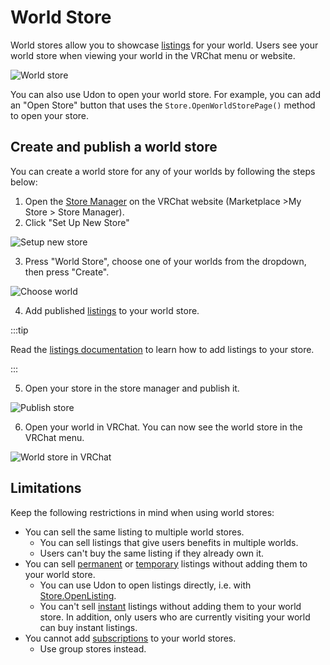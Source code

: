 # World Store
World stores allow you to showcase [listings](/economy/listings) for your world. Users see your world store when viewing your world in the VRChat menu or website. 

![World store](/img/economy/stores/world-store/world-store.png "A world store in VRChat.")

You can also use Udon to open your world store. For example, you can add an "Open Store" button that uses the `Store.OpenWorldStorePage()` method to open your store.
## Create and publish a world store

You can create a world store for any of your worlds by following the steps below:

1. Open the [Store Manager](https://vrchat.com/home/marketplace/storefront/stores) on the VRChat website (Marketplace >My Store > Store Manager).
2. Click "Set Up New Store"

![Setup new store](/img/economy/stores/world-store/setup-new-store.png "Open the marketplace tab and set up a new store.")

3. Press "World Store", choose one of your worlds from the dropdown, then press "Create".

![Choose world](/img/economy/stores/world-store/choose-world.png "Choose a world for your world store")

4. Add published [listings](https://creators.vrchat.com/economy/listings) to your world store.

:::tip

Read the [listings documentation](https://creators.vrchat.com/economy/listings) to learn how to add listings to your store.

:::

5. Open your store in the store manager and publish it.

![Publish store](/img/economy/stores/world-store/publish.png "Publish your store on the website")

6. Open your world in VRChat. You can now see the world store in the VRChat menu.

![World store in VRChat](/img/economy/stores/world-store/world-store-in-vrchat.png "View your store in VRChat")

## Limitations

Keep the following restrictions in mind when using world stores:

- You can sell the same listing to multiple world stores.
	- You can sell listings that give users benefits in multiple worlds.
	- Users can't buy the same listing if they already own it.
- You can sell [permanent](/economy/listings#permanent) or [temporary](/economy/listings#temporary) listings without adding them to your world store. 
	- You can use Udon to open listings directly, i.e. with [Store.OpenListing](/economy/sdk/udon-documentation#storeopenlisting).
	- You can't sell [instant](/economy/listings#instant) listings without adding them to your world store. In addition, only users who are currently visiting your world can buy instant listings.
- You cannot add [subscriptions](/economy/subscriptions) to your world stores.
	- Use group stores instead.

